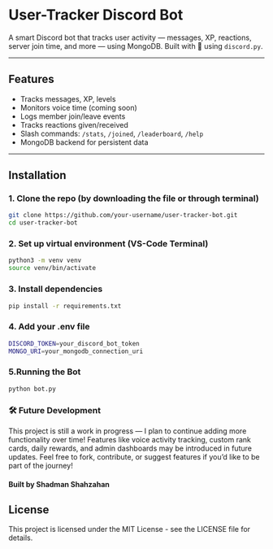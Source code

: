 # User-Tracker Discord Bot

A smart Discord bot that tracks user activity — messages, XP, reactions, server join time, and more — using MongoDB. Built with 💜 using `discord.py`.

---

## Features

- Tracks messages, XP, levels
- Monitors voice time (coming soon)
- Logs member join/leave events
- Tracks reactions given/received
- Slash commands: `/stats`, `/joined`, `/leaderboard`, `/help`
- MongoDB backend for persistent data

---

## Installation

### 1. Clone the repo (by downloading the file or through terminal)
```bash
git clone https://github.com/your-username/user-tracker-bot.git
cd user-tracker-bot
```
### 2. Set up virtual environment (VS-Code Terminal)
```bash
python3 -m venv venv
source venv/bin/activate
```

### 3. Install dependencies
```bash
pip install -r requirements.txt
```

### 4. Add your .env file
```bash
DISCORD_TOKEN=your_discord_bot_token
MONGO_URI=your_mongodb_connection_uri
```

### 5.Running the Bot
```bash
python bot.py
```

### 🛠 Future Development
This project is still a work in progress — I plan to continue adding more functionality over time! Features like voice activity tracking, custom rank cards, daily rewards, and admin dashboards may be introduced in future updates. Feel free to fork, contribute, or suggest features if you’d like to be part of the journey!

#### Built by Shadman Shahzahan

## License

This project is licensed under the MIT License - see the LICENSE file for details.




